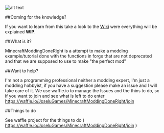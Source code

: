 ![alt text](https://github.com/JoseluGames/MinecraftModdingDoneRight/blob/mc-1.10/src/main/resources/assets/jlgm_mmdr/logo/jlgm_MMDR_Logo.png "MinecraftModdingDoneRight")

##Coming for the knowledge?

If you want to learn from this take a look to the [Wiki](https://github.com/JoseluGames/MinecraftModdingDoneRight/wiki) were everything will be explained **WIP**.

##What is it?

MinecraftModdingDoneRight is a attempt to make a modding example/tutorial done with the functions in forge that are not deprecated and that we are supposed to use to make "the perfect mod"

##Want to help?

I'm not a programming professional neither a modding expert, I'm just a modding hobbyist, if you have a suggestion please make an issue and I will take care of it.
We use waffle.io to manage the Issues and the thins to do, so if you want to join and see what is left to do enter https://waffle.io/JoseluGames/MinecraftModdingDoneRight/join

##Things to do

See waffle project for the things to do ( https://waffle.io/JoseluGames/MinecraftModdingDoneRight/join )